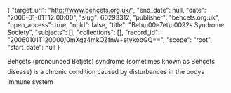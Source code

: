 {
  "target_url": "http://www.behcets.org.uk/", 
  "end_date": null, 
  "date": "2006-01-01T12:00:00", 
  "slug": 60293312, 
  "publisher": "behcets.org.uk", 
  "open_access": true, 
  "npld": false, 
  "title": "Beh\u00e7et\u0092s Syndrome Society", 
  "subjects": [], 
  "collections": [], 
  "record_id": "20060101T120000/0mXgz4mkQZfnW+etykobGQ==", 
  "scope": "root", 
  "start_date": null
}

Behçets (pronounced Betjets) syndrome (sometimes known as Behçets disease) is a chronic condition caused by disturbances in the bodys immune system
